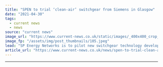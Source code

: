 ```yaml
---
title: "SPEN to trial ‘clean-air’ switchgear from Siemens in Glasgow"
date: "2021-04-30"
tags: 
  - current news
  - news
source: "current news"
image_url: "https://www.current-news.co.uk/static/images/_400x400_crop_center-center/Clean-Air-switchgear-2-image-SPEN.jpeg"
image_fp: "/assets/img/post_thumbnails/105.jpeg"
lead: "​SP Energy Networks is to pilot new switchgear technology developed by Siemens that has the potential to reduce the volume of greenhouse gas used at its substations."
article_url: "https://www.current-news.co.uk/news/spen-to-trial-clean-air-switchgear-from-siemens-in-glasgow?utm_source=rss-feeds&utm_medium=rss&utm_campaign=rss"
---
```


---

